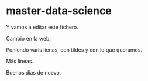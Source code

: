 # master-data-science

Y vamos a editar este fichero.

Cambio en la web.

Poniendo varis líenas, con tíldes y con lo que queramos.

Más líneas.

Buenos dias de nuevo.


